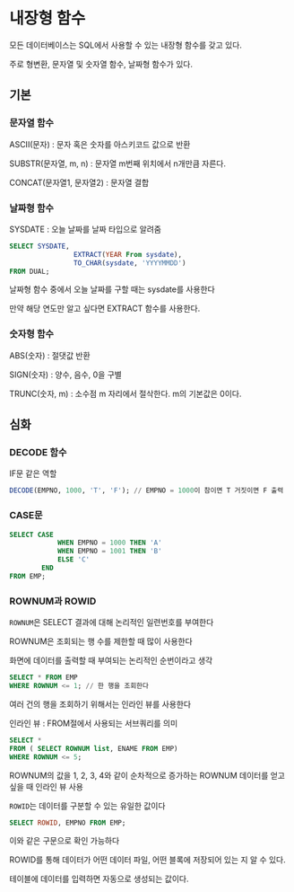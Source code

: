 # 내장형 함수

모든 데이터베이스는 SQL에서 사용할 수 있는 내장형 함수를 갖고 있다.

주로 형변환, 문자열 및 숫자열 함수, 날짜형 함수가 있다.

## 기본

### 문자열 함수

ASCII(문자) : 문자 혹은 숫자를 아스키코드 값으로 반환

SUBSTR(문자열, m, n) : 문자열 m번째 위치에서 n개만큼 자른다.

CONCAT(문자열1, 문자열2) : 문자열 결합

### 날짜형 함수

SYSDATE : 오늘 날짜를 날짜 타입으로 알려줌

```sql
SELECT SYSDATE, 
				EXTRACT(YEAR From sysdate),
				TO_CHAR(sysdate, 'YYYYMMDD')
FROM DUAL;
```

날짜형 함수 중에서 오늘 날짜를 구할 때는 sysdate를 사용한다

만약 해당 연도만 알고 싶다면 EXTRACT 함수를 사용한다.

### 숫자형 함수

ABS(숫자) : 절댓값 반환

SIGN(숫자) : 양수, 음수, 0을 구별

TRUNC(숫자, m) : 소수점 m 자리에서 절삭한다. m의 기본값은 0이다.

## 심화

### DECODE 함수

IF문 같은 역할 

```sql
DECODE(EMPNO, 1000, 'T', 'F'); // EMPNO = 1000이 참이면 T 거짓이면 F 출력
```

### CASE문

```sql
SELECT CASE
			WHEN EMPNO = 1000 THEN 'A'
			WHEN EMPNO = 1001 THEN 'B'
			ELSE 'C'
		END
FROM EMP;
```

### ROWNUM과 ROWID

`ROWNUM`은 SELECT 결과에 대해 논리적인 일련번호를 부여한다

ROWNUM은 조회되는 행 수를 제한할 때 많이 사용한다

화면에 데이터를 출력할 때 부여되는 논리적인 순번이라고 생각

```sql
SELECT * FROM EMP
WHERE ROWNUM <= 1; // 한 행을 조회한다
```

여러 건의 행을 조회하기 위해서는 인라인 뷰를 사용한다

인라인 뷰 : FROM절에서 사용되는 서브쿼리를 의미

```sql
SELECT * 
FROM ( SELECT ROWNUM list, ENAME FROM EMP) 
WHERE ROWNUM <= 5; 
```

ROWNUM의 값을 1, 2, 3, 4와 같이 순차적으로 증가하는 ROWNUM 데이터를 얻고 싶을 때 인라인 뷰 사용

`ROWID`는 데이터를 구분할 수 있는 유일한 값이다

```sql
SELECT ROWID, EMPNO FROM EMP;
```

이와 같은 구문으로 확인 가능하다

ROWID를 통해 데이터가 어떤 데이터 파일, 어떤 블록에 저장되어 있는 지 알 수 있다.

테이블에 데이터를 입력하면 자동으로 생성되는 값이다.